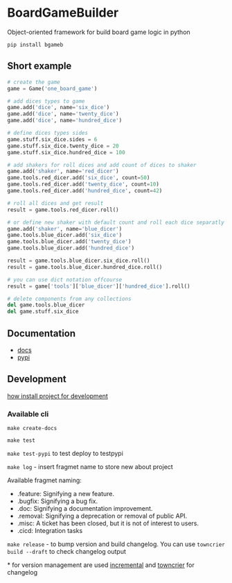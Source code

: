 # BoardGameBuilder

Object-oriented framework for build board game logic in python

`pip install bgameb`

## Short example

```python
# create the game
game = Game('one_board_game')

# add dices types to game
game.add('dice', name='six_dice')
game.add('dice', name='twenty_dice')
game.add('dice', name='hundred_dice')

# define dices types sides
game.stuff.six_dice.sides = 6
game.stuff.six_dice.twenty_dice = 20
game.stuff.six_dice.hundred_dice = 100

# add shakers for roll dices and add count of dices to shaker
game.add('shaker', name='red_dicer')
game.tools.red_dicer.add('six_dice', count=50)
game.tools.red_dicer.add('twenty_dice', count=10)
game.tools.red_dicer.add('hundred_dice', count=42)

# roll all dices and get result
result = game.tools.red_dicer.roll()

# or define new shaker with default count and roll each dice separatly
game.add('shaker', name='blue_dicer')
game.tools.blue_dicer.add('six_dice')
game.tools.blue_dicer.add('twenty_dice')
game.tools.blue_dicer.add('hundred_dice')

result = game.tools.blue_dicer.six_dice.roll()
result = game.tools.blue_dicer.hundred_dice.roll()

# you can use dict notation offcourse
result = game['tools']['blue_dicer']['hundred_dice'].roll()

# delete components from any collections
del game.tools.blue_dicer
del game.stuff.six_dice

```

## Documentation

- [docs](https://konstantinklepikov.github.io/BoardGameBuilder/)
- [pypi](https://pypi.org/project/bgameb/)

## Development

[how install project for development](https://konstantinklepikov.github.io/BoardGameBuilder/usage.html)

### Available cli

`make create-docs`

`make test`

`make test-pypi` to test deploy to testpypi

`make log` - insert fragmet name to store new about project

Available fragmet naming:

- .feature: Signifying a new feature.
- .bugfix: Signifying a bug fix.
- .doc: Signifying a documentation improvement.
- .removal: Signifying a deprecation or removal of public API.
- .misc: A ticket has been closed, but it is not of interest to users.
- .cicd: Integration tasks

`make release` - to bump version and build changelog. You can use `towncrier build --draft` to check changelog output

\* for version management are used [incremental](https://github.com/twisted/incremental) and [towncrier](https://pypi.org/project/towncrier/) for changelog
